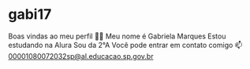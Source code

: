 # gabi17
Boas vindas ao meu perfil 💙💙
Meu nome é Gabriela Marques
Estou estudando na Alura
Sou da 2°A
Você pode entrar em contato comigo 📫
00001080072032sp@al.educacao.sp.gov.br
